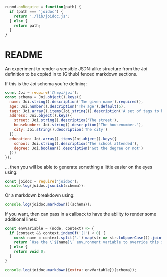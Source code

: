 ```javascript --hide
runmd.onRequire = function(path) {
  if (path === 'joidoc') {
    return './lib/joidoc.js';
  } else {
    return path;
  }
}
```

# README

An experiment to render a sensible JSON-alike structure from the Joi definition
to be copied in to (Github) fenced markdown sections.

If this is the Joi schema you're defining:

```javascript --run simple
const Joi = require('@hapi/joi');
const schema = Joi.object().keys({
  name: Joi.string().description('The given name').required(),
  age: Joi.number().description('The age').default(5),
  tags: Joi.array().items(Joi.string()).description('A set of tags to be a associated'),
  address: Joi.object().keys({
    street: Joi.string().description('The street'),
    houseNumber: Joi.string().description('The housenumber.'),
    city: Joi.string().description('The city')
  }),
  education: Joi.array().items(Joi.object().keys({
    school: Joi.string().description('The school attended'),
    degree: Joi.boolean().description('Got the degree or not')
  }))
});
```

… then you will be able to generate something a little easier on the eyes using:

```javascript --run simple
const joidoc = require('joidoc');
console.log(joidoc.jsonish(schema));
```

Or a markdown breakdown using:

```javascript --run simple
console.log(joidoc.markdown()(schema));
```

If you want, then can pass in a callback to have the ability to render some
additional lines:

```javascript --run simple
const envVariable = (node, context) => {
  if (context && context.indexOf('[]') < 0) {
    const name = context.split('.').map(str => str.toUpperCase()).join('_');
    return `Use the \`${name}\` environment variable to override this setting.`
  } else {
    return void 0;
  }
}

console.log(joidoc.markdown({extra: envVariable})(schema));
```

